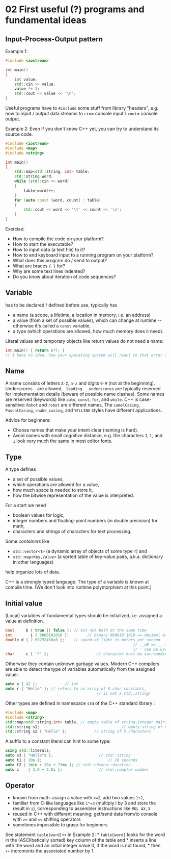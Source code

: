 # 02 First useful (?) programs and fundamental ideas
## Input-Process-Output pattern
Example 1:
```cpp
#include <iostream>

int main()
{
    int value;
    std::cin >> value;
    value *= 3;
    std::cout << value << '\n';
}
```
Useful programs have to `#include` some stuff from library "headers", e.g. how to input / output data streams to `cin`= console input / `cout`= console output.

Example 2: Even if you don't know C++ yet, you can try to understand its source code.
```cpp
#include <iostream>
#include <map>
#include <string>

int main()
{
    std::map<std::string, int> table;
    std::string word;
    while (std::cin >> word)
    {
        table[word]++;
    }
    for (auto const [word, count] : table)
    {
        std::cout << word << '\t' << count << '\n';
    }
}
```
Exercise:
* How to compile the code on your platform?
* How to start the executable?
* How to input data (a text file) to it?
* How to end keyboard input to a running program on your platform?
* What does this program do / send to output?
* What are braces `{ }` for?
* Why are some text lines indented?
* Do you know about iteration of code sequences?

## Variable
has to be declared / defined before use, typically has
* a name (a scope, a lifetime, a location in memory, i.e. an address)
* a value (from a set of possible values), which can change at runtime
    -- otherwise it's called a `const` variable,
* a type (which operations are allowed, how much memory does it need).

Literal values and temporary objects like return values do not need a name:

```cpp
int main() { return 6*7; }
// I have no idea, how your operating system will react to that error code...
```

## Name

A name consists of letters `A-Z`, `a-z` and digits `0-9` (not at the beginning).
Underscores `_` are allowed, `_leading __underscores` are typically reserved for implementation details (beware of possible name clashes).
Some names are reserved (keywords) like `auto`, `const`, `for`, and `while`.
C++ is case-sensitive: `Robot` and `robot` are different names,
The `camelCasing`, `PascalCasing`, `snake_casing`, and `YELLING` styles have different applications.

Advice for beginners:
* Choose names that make your intent clear (naming is hard).
* Avoid names with small cognitive distance, e.g. the characters `I`, `l`, and `1` look very much the same in most editor fonts.

## Type
A type defines
* a set of possible values,
* which operations are allowed for a value,
* how much space is needed to store it,
* how the bitwise representation of the value is interpreted.

For a start we need
* boolean values for logic,
* integer numbers and floating-point numbers (in double precision) for math,
* characters and strings of characters for text processing.

Some *containers* like
* `std::vector<T>` (a dynamic array of objects of some type `T`) and
* `std::map<Key,Value>` (a sorted table of key-value pairs, a.k.a. dictionary in other languages)

help organize lots of data.

C++ is a strongly typed language. The type of a variable is known at compile time. (We don't look into runtime polymorphism at this point.)

## Initial value
(Local) variables of fundamental types should be initialized, i.e. assigned a value at definition.

```cpp
bool     b { true || false }; // but not both at the same time
int        i { 0b00101010 };        // binary 0b0010'1010 == decimal 42
double d { 2.99792458e8 };    // speed of light in meters per second
                                                        // __e8 == __ multiplied by 100'000'000
                                                        // ' can be used as digit separator (since C++14)
char     c { '*' };                     // character must be surrounded by '
```

Otherwise they contain unknown garbage values.
Modern C++ compilers are able to detect the type of variables automatically from the assigned value:
```cpp
auto x { 42 };            // int
auto r { "Hello" }; // refers to an array of 6 char constants,
                                        // is not a std::string!
```
Other types are defined in namespace `std` of the C++ standard library :
```cpp
#include <map>
#include <string>
std::map<std::string,int> table; // empty table of string-integer pairs
std::string s1;                                    // empty string of characters
std::string s2 { "Hello" };            // string of 5 characters
```
A suffix to a constant literal can hint to some type:
```cpp
using std::literals;
auto s3 { "Hello"s };                    // std::string
auto t1 { 10s };                             // 10 seconds
auto t2 { 1min + 28s + 73ms }; // std::chrono::duration
auto z    { 3.0 + 2.0i };                // std::complex number
```
## Operator
* known from math: assign a value with `x=2`, add two values `1+2`,
* familiar from C-like languages like `i*=3` (multiply i by 3 and store the result in `i`), corresponding to assembler instructions like `MUL AX,3`
* reused in C++ with different meaning: get/send data from/to console with `>>` and `<<` shifting operators
* sometimes impossible to grasp for beginners

See statement `table[word]++` in Example 2:
    * `table[word]` looks for the word in the (ASCIIbetically sorted) key column of the table and
    * inserts a line with the word and an initial integer value 0, if the word is not found,
    * then `++` increments the associated number by 1.
